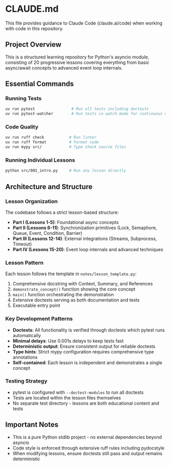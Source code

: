 # CLAUDE.md

This file provides guidance to Claude Code (claude.ai/code) when working with code in this repository.

## Project Overview

This is a structured learning repository for Python's asyncio module, consisting of 20 progressive lessons covering everything from basic async/await concepts to advanced event loop internals.

## Essential Commands

### Running Tests
```bash
uv run pytest                # Run all tests including doctests
uv run pytest-watcher        # Run tests in watch mode for continuous development
```

### Code Quality
```bash
uv run ruff check           # Run linter
uv run ruff format          # Format code
uv run mypy src/            # Type check source files
```

### Running Individual Lessons
```bash
python src/001_intro.py     # Run any lesson directly
```

## Architecture and Structure

### Lesson Organization
The codebase follows a strict lesson-based structure:
- **Part I (Lessons 1-5)**: Foundational async concepts
- **Part II (Lessons 6-11)**: Synchronization primitives (Lock, Semaphore, Queue, Event, Condition, Barrier)
- **Part III (Lessons 12-14)**: External integrations (Streams, Subprocess, Timeout)
- **Part IV (Lessons 15-20)**: Event loop internals and advanced techniques

### Lesson Pattern
Each lesson follows the template in `notes/lesson_template.py`:
1. Comprehensive docstring with Context, Summary, and References
2. `demonstrate_concept()` function showing the core concept
3. `main()` function orchestrating the demonstration
4. Extensive doctests serving as both documentation and tests
5. Executable entry point

### Key Development Patterns
- **Doctests**: All functionality is verified through doctests which pytest runs automatically
- **Minimal delays**: Use 0.001s delays to keep tests fast
- **Deterministic output**: Ensure consistent output for reliable doctests
- **Type hints**: Strict mypy configuration requires comprehensive type annotations
- **Self-contained**: Each lesson is independent and demonstrates a single concept

### Testing Strategy
- pytest is configured with `--doctest-modules` to run all doctests
- Tests are located within the lesson files themselves
- No separate test directory - lessons are both educational content and tests

## Important Notes
- This is a pure Python stdlib project - no external dependencies beyond asyncio
- Code style is enforced through extensive ruff rules including pydocstyle
- When modifying lessons, ensure doctests still pass and output remains deterministic